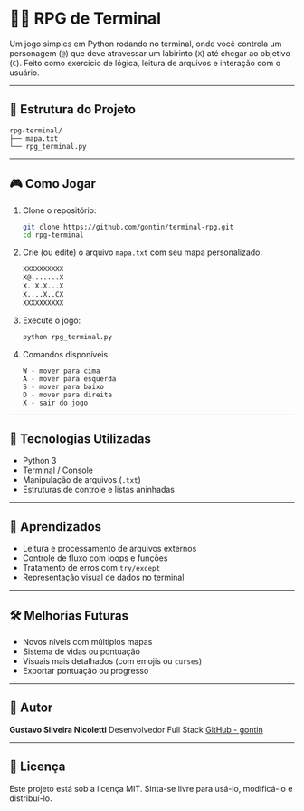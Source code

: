 # 🧙‍♂️ RPG de Terminal

Um jogo simples em Python rodando no terminal, onde você controla um personagem (`@`) que deve atravessar um labirinto (`X`) até chegar ao objetivo (`C`). Feito como exercício de lógica, leitura de arquivos e interação com o usuário.

---

## 📁 Estrutura do Projeto

```
rpg-terminal/
├── mapa.txt
└── rpg_terminal.py
```

---

## 🎮 Como Jogar

1. Clone o repositório:

   ```bash
   git clone https://github.com/gontin/terminal-rpg.git
   cd rpg-terminal
   ```

2. Crie (ou edite) o arquivo `mapa.txt` com seu mapa personalizado:

   ```txt
   XXXXXXXXXX
   X@.......X
   X..X.X...X
   X....X..CX
   XXXXXXXXXX
   ```

3. Execute o jogo:

   ```bash
   python rpg_terminal.py
   ```

4. Comandos disponíveis:

   ```
   W - mover para cima
   A - mover para esquerda
   S - mover para baixo
   D - mover para direita
   X - sair do jogo
   ```

---

## 📜 Tecnologias Utilizadas

* Python 3
* Terminal / Console
* Manipulação de arquivos (`.txt`)
* Estruturas de controle e listas aninhadas

---

## 🧠 Aprendizados

* Leitura e processamento de arquivos externos
* Controle de fluxo com loops e funções
* Tratamento de erros com `try/except`
* Representação visual de dados no terminal

---

## 🛠️ Melhorias Futuras

* Novos níveis com múltiplos mapas
* Sistema de vidas ou pontuação
* Visuais mais detalhados (com emojis ou `curses`)
* Exportar pontuação ou progresso

---

## 👤 Autor

**Gustavo Silveira Nicoletti**
Desenvolvedor Full Stack
[GitHub - gontin](https://github.com/gontin)

---

## 📄 Licença

Este projeto está sob a licença MIT. Sinta-se livre para usá-lo, modificá-lo e distribuí-lo.
